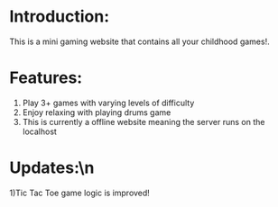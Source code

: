 # Introduction:
  This is a mini gaming website that contains all your childhood games!.
# Features:
  1) Play 3+ games with varying levels of difficulty
  2) Enjoy relaxing with playing drums game
  3) This is currently a offline website meaning the server runs on the localhost
# Updates:\n
  1)Tic Tac Toe game logic is improved!
